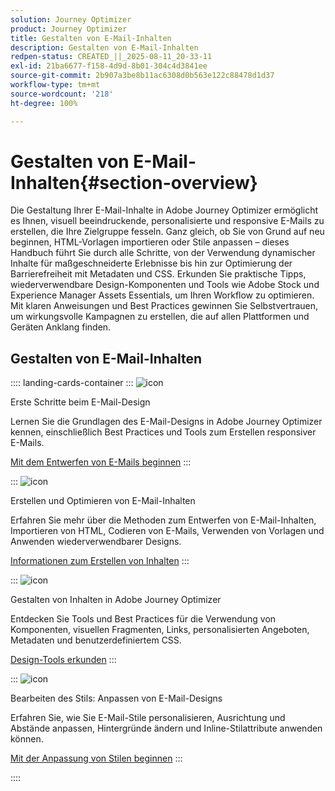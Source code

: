 ```yaml
---
solution: Journey Optimizer
product: Journey Optimizer
title: Gestalten von E-Mail-Inhalten
description: Gestalten von E-Mail-Inhalten
redpen-status: CREATED_||_2025-08-11_20-33-11
exl-id: 21ba6677-f158-4d9d-8b01-304c4d3841ee
source-git-commit: 2b907a3be8b11ac6308d0b563e122c88478d1d37
workflow-type: tm+mt
source-wordcount: '218'
ht-degree: 100%

---
```


# Gestalten von E-Mail-Inhalten{#section-overview}

Die Gestaltung Ihrer E-Mail-Inhalte in Adobe Journey Optimizer ermöglicht es Ihnen, visuell beeindruckende, personalisierte und responsive E-Mails zu erstellen, die Ihre Zielgruppe fesseln. Ganz gleich, ob Sie von Grund auf neu beginnen, HTML-Vorlagen importieren oder Stile anpassen – dieses Handbuch führt Sie durch alle Schritte, von der Verwendung dynamischer Inhalte für maßgeschneiderte Erlebnisse bis hin zur Optimierung der Barrierefreiheit mit Metadaten und CSS. Erkunden Sie praktische Tipps, wiederverwendbare Design-Komponenten und Tools wie Adobe Stock und Experience Manager Assets Essentials, um Ihren Workflow zu optimieren. Mit klaren Anweisungen und Best Practices gewinnen Sie Selbstvertrauen, um wirkungsvolle Kampagnen zu erstellen, die auf allen Plattformen und Geräten Anklang finden.

## Gestalten von E-Mail-Inhalten

:::: landing-cards-container
:::
![icon](https://cdn.experienceleague.adobe.com/icons/circle-play.svg)

Erste Schritte beim E-Mail-Design

Lernen Sie die Grundlagen des E-Mail-Designs in Adobe Journey Optimizer kennen, einschließlich Best Practices und Tools zum Erstellen responsiver E-Mails.

[Mit dem Entwerfen von E-Mails beginnen](../using/email/get-started-email-design.md)
:::

:::
![icon](https://cdn.experienceleague.adobe.com/icons/list-check.svg)

Erstellen und Optimieren von E-Mail-Inhalten

Erfahren Sie mehr über die Methoden zum Entwerfen von E-Mail-Inhalten, Importieren von HTML, Codieren von E-Mails, Verwenden von Vorlagen und Anwenden wiederverwendbarer Designs.

[Informationen zum Erstellen von Inhalten](start-creating-content-landing-page.md)
:::

:::
![icon](https://cdn.experienceleague.adobe.com/icons/puzzle-piece.svg)

Gestalten von Inhalten in Adobe Journey Optimizer

Entdecken Sie Tools und Best Practices für die Verwendung von Komponenten, visuellen Fragmenten, Links, personalisierten Angeboten, Metadaten und benutzerdefiniertem CSS.

[Design-Tools erkunden](add-content-landing-page.md)
:::

:::
![icon](https://cdn.experienceleague.adobe.com/icons/gear.svg)

Bearbeiten des Stils: Anpassen von E-Mail-Designs

Erfahren Sie, wie Sie E-Mail-Stile personalisieren, Ausrichtung und Abstände anpassen, Hintergründe ändern und Inline-Stilattribute anwenden können.

[Mit der Anpassung von Stilen beginnen](edit-style-landing-page.md)
:::

::::
